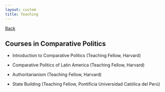 ```yaml
---
layout: custom
title: Teaching
---
```

[Back](./)

## Courses in Comparative Politics

- Introduction to Comparative Politics (Teaching Fellow, Harvard)

- Comparative Politics of Latin America (Teaching Fellow, Harvard)

- Authoritarianism (Teaching Fellow, Harvard)

- State Building (Teaching Fellow, Pontificia Universidad Católica del Perú)
